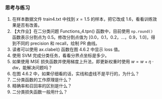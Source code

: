 
### 思考与练习

1. 在样本数据文件 train4.txt 中找到 $x=1.5$ 的样本，把它改成 1.6，看看训练效果是否有改善。
2. 【大作业】在二分类问题 Functions_4.tpn() 函数中，目前使用 `np.round()` 函数表示分割点为 0.5。修改分割点值为 [0.0，0.1，0.2，...，0.9，1.0]，得到不同的 precision 和 recall，绘制 PR 曲线。
3. 读者可以使用 ax.clabel() 函数在图 4.6.2 中显示 loss 值。
4. 使用 SVM 完成分类任务，看看分界点坐标是多少。
5. 如果使用 MSE 损失函数并使用梯度上升法，即更新权重时使用 $w=w + \eta \cdot dw$，能解决问题吗？
6. 在图 4.6.2 中，如果仔细看的话，实线和虚线不是平行的，为什么？
7. 二分类函数的工作原理是什么？
8. 精确率和召回率的区别是什么？
9. 二分类损失函数一般用什么？
